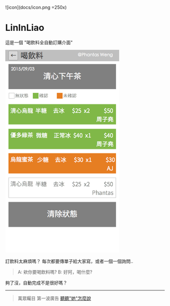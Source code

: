 ![icon](docs/icon.png =250x)

# LinInLiao
這是一個 "喝飲料全自動訂購介面"

![Preview](docs/preview.png)

訂飲料太麻煩嗎？
每次都要傳單子給大家寫，或者一個一個詢問..

> A: 欸你要喝飲料嗎?
> B: 好阿，喝什麼?

夠了沒，自動完成不是很好嗎？


---

>萬眾矚目 第一波廣告
>[聽聽"她"怎麼說](https://translate.google.com.tw/?source=osdd#zh-CN/zh-CN/%E5%93%A9%E6%84%9B%20%E6%9E%97%E5%9B%A0%E8%81%8A%E6%9F%90%E3%80%82%0A%0A%E5%BE%8C%E9%98%BF%EF%BC%8C%E6%9E%97%E6%AE%BA%E6%B4%A8%EF%BC%9F%E3%80%82%0A%0A%E6%B8%85%E5%BF%83%E5%92%A7%EF%BC%9F%E3%80%82%0A%0A%E4%BA%94%E5%91%8A%E4%BD%8E%EF%BC%8C%E5%93%87%E8%AC%80%E6%84%9B%E3%80%82)

